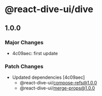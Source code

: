 # @react-dive-ui/dive

## 1.0.0

### Major Changes

- 4c09aec: first update

### Patch Changes

- Updated dependencies [4c09aec]
  - @react-dive-ui/compose-refs@1.0.0
  - @react-dive-ui/merge-props@1.0.0

